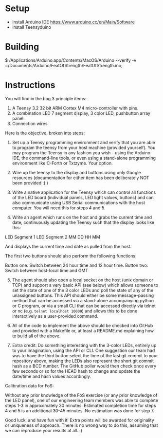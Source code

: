 # Setup

* Install Arduino IDE https://www.arduino.cc/en/Main/Software
* Install Teensyduino

# Building

$ /Applications/Arduino.app/Contents/MacOS/Arduino --verify -v ~/Documents/Arduino/FeatOfStrength/FeatOfStrength.ino;

# Instructions

You will find in the bag 3 principle items:

1. A Teensy 3.2 32 bit ARM Cortex M4 micro-controller with pins.
2. A combination LED 7 segment display, 3 color LED, pushbutton array panel.
3. Connection wires

Here is the objective, broken into steps:

1. Set up a Teensy programming environment and verify that you are able to program the teensy from your host machine (provided yourself).  You may program the Teensy in any fashion you wish - using the Arduino IDE, the command-line tools, or even using a stand-alone programming environment like C-Forth or Txtzyme.  Your option.

2. Wire up the teensy to the display and buttons using only Google resources (documentation for either item has been deliberately NOT been provided :) )

3. Write a native application for the Teensy which can control all functions of the LED board (individual panels, LED light values, buttons) and can also communicate using USB Serial communications with the host computer.  You will need this for steps 4 and 5.

4. Write an agent which runs on the host and grabs the current time and date, continuously updating the Teensy such that the display looks like this:

LED Segment 1 LED Segment 2
MM DD HH MM

And displays the current time and date as pulled from the host.

The first two buttons should also perform the following functions:

Button one:  Switch between 24 hour time and 12 hour time.
Button two:  Switch between host-local time and GMT

5. The agent should also open a local socket on the host (unix domain or TCP) and support a very basic API (see below) which allows someone to set the state of one of the 3 color LEDs and poll the state of any of the unassigned buttons.   This API should either be some message-passing method that can be accessed via a stand-alone accompanying python or C program, or via a small CLI that can be accessed directly via telnet or nc (e.g. `telnet localhost 10000`) and allows this to be done interactively as a user-provided command.

6. All of the code to implement the above should be checked into GitHub and provided with a Makefile or, at least a README.md explaining how to build all of the above.

7. Extra credit:  Do something interesting with the 3-color LEDs, entirely up to your imagination, using the API or CLI.  One suggestion our team had was to have the third button select the time of the last git commit to your repository above, making the LEDs also represent the short git commit hash as a BCD number.  The GitHub poller would then check once every few seconds or so for the HEAD hash to change and update the date/time and hash values accordingly.


Calibration data for FoS:

Without any prior knowledge of the FoS exercise (or any prior knowledge of the LED panel), one of our engineering team members was able to complete steps 1-3 in approximately 30 minutes.   Estimated completion time for steps 4 and 5 is an additional 30-45 minutes.  No estimation was done for step 7.

Good luck, and have fun with it!   Extra points will be awarded for originality or uniqueness of approach.  There is no wrong way to do this, assuming that we can reproduce your results at all. :)